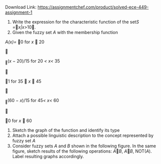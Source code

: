 Download Link: https://assignmentchef.com/product/solved-ece-449-assignment-1
<br>
<ol>

 <li> Write the expression for the characteristic function of the set<em>S =</em><em>x|x&gt;</em>10.</li>

 <li>Given the fuzzy set <em>A</em> with the membership function</li>

</ol>

<em>A(x)= </em>0                   for <em>x </em> 20



<sub></sub>(<em>x </em>− 20)/15   for 20 <em>&lt; x&lt; </em>35



1                   for 35  <em>x </em> 45



<sub></sub>(60 − <em>x</em>)/15    for 45<em>&lt; x&lt; </em>60



0                   for <em>x </em> 60

<ol>

 <li>Sketch the graph of the function and identify its type</li>

 <li>Attach a possible linguistic description to the concept represented by fuzzy set <em>A</em></li>

 <li> Consider fuzzy sets <em>A</em> and <em>B</em> shown in the following figure. In the same figure, sketch results of the following operations:  <em>A</em><em>B</em>, <em>A</em><em>B</em>, NOT(<em>A</em>). Label resulting graphs accordingly.</li>

</ol>

<strong> </strong>